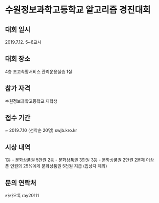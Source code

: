 # 수원정보과학고등학교 알고리즘 경진대회


## 대회 일시
2019.7.12. 5~6교시

## 대회 장소
4층 초고속망서비스 관리운용실습 1실

## 참가 자격
수원정보과학고등학교 재학생

## 접수 기간
~ 2019.7.10 (선착순 20명)
swjb.kro.kr

## 시상 내역
1등 - 문화상품권 5만원
2등 - 문화상품권 3만원
3등 - 문화상품권 2만원
2문제 이상 푼 인원의 25%에게 문화상품권 5천원 지급 (입상자 제외)

## 문의 연락처
카카오톡 ray20111